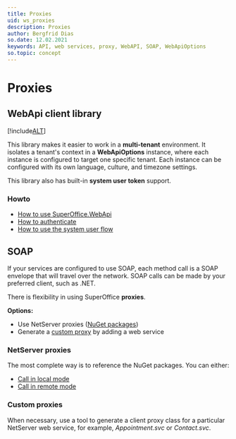 ```yaml
---
title: Proxies
uid: ws_proxies
description: Proxies
author: Bergfrid Dias
so.date: 12.02.2021
keywords: API, web services, proxy, WebAPI, SOAP, WebApiOptions
so.topic: concept
---
```


# Proxies

## WebApi client library

[!include[ALT](../../../includes/webapi-client-intro.md)]

This library makes it easier to work in a **multi-tenant** environment. It isolates a tenant's context in a **WebApiOptions** instance, where each instance is configured to target one specific tenant. Each instance can be configured with its own language, culture, and timezone settings.

This library also has built-in **system user token** support.

### Howto

* [How to use SuperOffice.WebApi][5]
* [How to authenticate][4]
* [How to use the system user flow][7]

## SOAP

If your services are configured to use SOAP, each method call is a SOAP envelope that will travel over the network. SOAP calls can be made by your preferred client, such as .NET.

There is flexibility in using SuperOffice **proxies**.

**Options:**

* Use NetServer proxies ([NuGet packages][6])
* Generate a [custom proxy][3] by adding a web service

### NetServer proxies

The most complete way is to reference the NuGet packages. You can either:

* [Call in local mode][1]
* [Call in remote mode][2]

### Custom proxies

When necessary, use a tool to generate a client proxy class for a particular NetServer web service, for example, *Appointment.svc* or *Contact.svc*.

<!-- Referenced links -->
[1]: built-in.md#binary
[2]: built-in.md#iis
[3]: custom.md
[4]: ../../../authentication/webapi/iauthorization.md
[5]: webapi-client.md
[6]: https://www.nuget.org/packages/SuperOffice.NetServer.Services
[7]: ../../../authentication/webapi/systemuserclient.md
